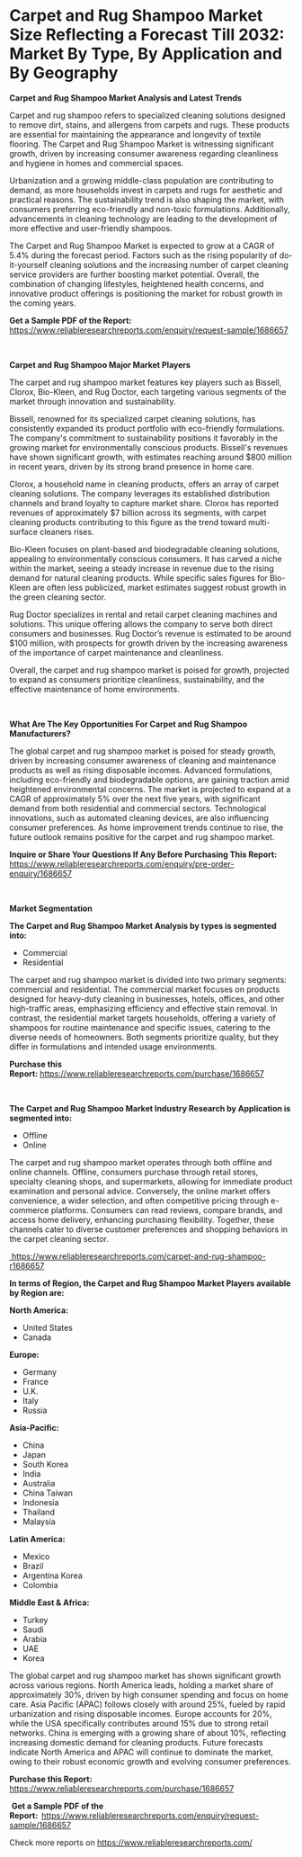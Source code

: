 <p><h1>Carpet and Rug Shampoo Market Size Reflecting a Forecast Till 2032: Market By Type, By Application and By Geography</h1></p><p><strong>Carpet and Rug Shampoo Market Analysis and Latest Trends</strong></p>
<p><p>Carpet and rug shampoo refers to specialized cleaning solutions designed to remove dirt, stains, and allergens from carpets and rugs. These products are essential for maintaining the appearance and longevity of textile flooring. The Carpet and Rug Shampoo Market is witnessing significant growth, driven by increasing consumer awareness regarding cleanliness and hygiene in homes and commercial spaces. </p><p>Urbanization and a growing middle-class population are contributing to demand, as more households invest in carpets and rugs for aesthetic and practical reasons. The sustainability trend is also shaping the market, with consumers preferring eco-friendly and non-toxic formulations. Additionally, advancements in cleaning technology are leading to the development of more effective and user-friendly shampoos.</p><p>The Carpet and Rug Shampoo Market is expected to grow at a CAGR of 5.4% during the forecast period. Factors such as the rising popularity of do-it-yourself cleaning solutions and the increasing number of carpet cleaning service providers are further boosting market potential. Overall, the combination of changing lifestyles, heightened health concerns, and innovative product offerings is positioning the market for robust growth in the coming years.</p></p>
<p><strong>Get a Sample PDF of the Report:&nbsp;</strong> <a href="https://www.reliableresearchreports.com/enquiry/request-sample/1686657?utm_campaign=3105&utm_medium=2&utm_source=Github&utm_content=ia&utm_term=04042025&utm_id=carpet-and-rug-shampoo">https://www.reliableresearchreports.com/enquiry/request-sample/1686657</a></p>
<p>&nbsp;</p>
<p><strong>Carpet and Rug Shampoo Major Market Players</strong></p>
<p><p>The carpet and rug shampoo market features key players such as Bissell, Clorox, Bio-Kleen, and Rug Doctor, each targeting various segments of the market through innovation and sustainability.</p><p>Bissell, renowned for its specialized carpet cleaning solutions, has consistently expanded its product portfolio with eco-friendly formulations. The company's commitment to sustainability positions it favorably in the growing market for environmentally conscious products. Bissell's revenues have shown significant growth, with estimates reaching around $800 million in recent years, driven by its strong brand presence in home care.</p><p>Clorox, a household name in cleaning products, offers an array of carpet cleaning solutions. The company leverages its established distribution channels and brand loyalty to capture market share. Clorox has reported revenues of approximately $7 billion across its segments, with carpet cleaning products contributing to this figure as the trend toward multi-surface cleaners rises.</p><p>Bio-Kleen focuses on plant-based and biodegradable cleaning solutions, appealing to environmentally conscious consumers. It has carved a niche within the market, seeing a steady increase in revenue due to the rising demand for natural cleaning products. While specific sales figures for Bio-Kleen are often less publicized, market estimates suggest robust growth in the green cleaning sector.</p><p>Rug Doctor specializes in rental and retail carpet cleaning machines and solutions. This unique offering allows the company to serve both direct consumers and businesses. Rug Doctor’s revenue is estimated to be around $100 million, with prospects for growth driven by the increasing awareness of the importance of carpet maintenance and cleanliness.</p><p>Overall, the carpet and rug shampoo market is poised for growth, projected to expand as consumers prioritize cleanliness, sustainability, and the effective maintenance of home environments.</p></p>
<p>&nbsp;</p>
<p><strong>What Are The Key Opportunities For Carpet and Rug Shampoo Manufacturers?</strong></p>
<p><p>The global carpet and rug shampoo market is poised for steady growth, driven by increasing consumer awareness of cleaning and maintenance products as well as rising disposable incomes. Advanced formulations, including eco-friendly and biodegradable options, are gaining traction amid heightened environmental concerns. The market is projected to expand at a CAGR of approximately 5% over the next five years, with significant demand from both residential and commercial sectors. Technological innovations, such as automated cleaning devices, are also influencing consumer preferences. As home improvement trends continue to rise, the future outlook remains positive for the carpet and rug shampoo market.</p></p>
<p><strong>Inquire or Share Your Questions If Any Before Purchasing This Report:</strong> <a href="https://www.reliableresearchreports.com/enquiry/pre-order-enquiry/1686657?utm_campaign=3105&utm_medium=2&utm_source=Github&utm_content=ia&utm_term=04042025&utm_id=carpet-and-rug-shampoo">https://www.reliableresearchreports.com/enquiry/pre-order-enquiry/1686657</a></p>
<p>&nbsp;</p>
<p><strong>Market Segmentation</strong></p>
<p><strong>The Carpet and Rug Shampoo Market Analysis by types is segmented into:</strong></p>
<p><ul><li>Commercial</li><li>Residential</li></ul></p>
<p><p>The carpet and rug shampoo market is divided into two primary segments: commercial and residential. The commercial market focuses on products designed for heavy-duty cleaning in businesses, hotels, offices, and other high-traffic areas, emphasizing efficiency and effective stain removal. In contrast, the residential market targets households, offering a variety of shampoos for routine maintenance and specific issues, catering to the diverse needs of homeowners. Both segments prioritize quality, but they differ in formulations and intended usage environments.</p></p>
<p><strong>Purchase this Report:&nbsp;</strong><a href="https://www.reliableresearchreports.com/purchase/1686657?utm_campaign=3105&utm_medium=2&utm_source=Github&utm_content=ia&utm_term=04042025&utm_id=carpet-and-rug-shampoo">https://www.reliableresearchreports.com/purchase/1686657</a></p>
<p>&nbsp;</p>
<p><strong>The Carpet and Rug Shampoo Market Industry Research by Application is segmented into:</strong></p>
<p><ul><li>Offline</li><li>Online</li></ul></p>
<p><p>The carpet and rug shampoo market operates through both offline and online channels. Offline, consumers purchase through retail stores, specialty cleaning shops, and supermarkets, allowing for immediate product examination and personal advice. Conversely, the online market offers convenience, a wider selection, and often competitive pricing through e-commerce platforms. Consumers can read reviews, compare brands, and access home delivery, enhancing purchasing flexibility. Together, these channels cater to diverse customer preferences and shopping behaviors in the carpet cleaning sector.</p></p>
<p><a href="https://www.reliableresearchreports.com/carpet-and-rug-shampoo-r1686657?utm_campaign=3105&utm_medium=2&utm_source=Github&utm_content=ia&utm_term=04042025&utm_id=carpet-and-rug-shampoo">&nbsp;https://www.reliableresearchreports.com/carpet-and-rug-shampoo-r1686657</a></p>
<p><strong>In terms of Region, the Carpet and Rug Shampoo Market Players available by Region are:</strong></p>
<p>
    <p> <strong> North America: </strong>
        <ul>
            <li>United States</li>
            <li>Canada</li>
        </ul>
        </p> 
    <p> <strong> Europe: </strong>
        <ul>
            <li>Germany</li>
            <li>France</li>
            <li>U.K.</li>
            <li>Italy</li>
            <li>Russia</li>
        </ul>
        </p> 
    <p> <strong> Asia-Pacific: </strong>
        <ul>
            <li>China</li>
            <li>Japan</li>
            <li>South Korea</li>
            <li>India</li>
            <li>Australia</li>
            <li>China Taiwan</li>
            <li>Indonesia</li>
            <li>Thailand</li>
            <li>Malaysia</li>
        </ul>
        </p> 
    <p> <strong> Latin America: </strong>
        <ul>
            <li>Mexico</li>
            <li>Brazil</li>
            <li>Argentina Korea</li>
            <li>Colombia</li>
        </ul>
        </p> 
    <p> <strong> Middle East & Africa: </strong>
        <ul>
            <li>Turkey</li>
            <li>Saudi</li>
            <li>Arabia</li>
            <li>UAE</li>
            <li>Korea</li>
        </ul>
    </p>
    </p>
<p><p>The global carpet and rug shampoo market has shown significant growth across various regions. North America leads, holding a market share of approximately 30%, driven by high consumer spending and focus on home care. Asia Pacific (APAC) follows closely with around 25%, fueled by rapid urbanization and rising disposable incomes. Europe accounts for 20%, while the USA specifically contributes around 15% due to strong retail networks. China is emerging with a growing share of about 10%, reflecting increasing domestic demand for cleaning products. Future forecasts indicate North America and APAC will continue to dominate the market, owing to their robust economic growth and evolving consumer preferences.</p></p>
<p><strong>Purchase this Report: </strong><a href="https://www.reliableresearchreports.com/purchase/1686657?utm_campaign=3105&utm_medium=2&utm_source=Github&utm_content=ia&utm_term=04042025&utm_id=carpet-and-rug-shampoo">https://www.reliableresearchreports.com/purchase/1686657</a></p>
<p>&nbsp;<strong>Get a Sample PDF of the Report:&nbsp;&nbsp;</strong><a href="https://www.reliableresearchreports.com/enquiry/request-sample/1686657?utm_campaign=3105&utm_medium=2&utm_source=Github&utm_content=ia&utm_term=04042025&utm_id=carpet-and-rug-shampoo">https://www.reliableresearchreports.com/enquiry/request-sample/1686657</a></p>
<p><strong></strong></p>
<p>Check more reports on <a href="https://www.reliableresearchreports.com/?utm_campaign=3105&utm_medium=2&utm_source=Github&utm_content=ia&utm_term=04042025&utm_id=carpet-and-rug-shampoo">https://www.reliableresearchreports.com/</a></p>